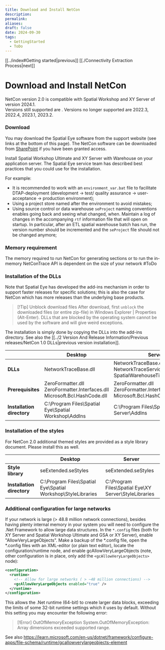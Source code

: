 ```yaml
---
title: Download and Install NetCon
description: 
permalink: 
aliases: 
draft: false
date: 2024-09-30
tags:
  - GettingStarted
  - ToDo
---
```

[[../index#Getting started|previous]] [[./Connectivity Extraction Process|next]]
# Download and Install NetCon

NetCon version 2.0 is compatible with Spatial Workshop and XY Server of version 2024.1.  
Versions still supported are .
Versions no longer supported are 2022.3, 2022.4, 2023.1, 2023.2.
### Download

You may download the Spatial Eye software from the support website (see links at the bottom of this page).
The NetCon software can be downloaded from [SharePoint](https://spatialeyecloud.sharepoint.com/:f:/s/SpatialEyeTransfer/ElHpBNHtxlhCiRIktCS_S1gBME9nh09Gix8f3FpkT_q4vg) if you have been granted access.

Install Spatial Workshop Ultimate and XY Server with Warehouse on your application server. The Spatial Eye service team has described best practices that you could use for the installation.

For example:

- It is recommended to work with an `environment_var.bat` file to facilitate DTAP-deployment (development -> test/ quality assurance -> user-acceptance -> production environment);
- Using a project store named after the environment to avoid mistakes;
- Using source control or data warehouse `seProject` naming conventions enables going back and seeing what changed, when. Maintain a log of changes in the accompanying `rtf` information file that will open on startup. In particular, after an ETL spatial warehouse batch has run, the version number should be incremented and the `seProject` file should not be changed anymore;

### Memory requirement

The memory required to run NetCon for generating sections or to run the in-memory NetConTrace API is dependent on the size of your network #ToDo
### Installation of the DLLs

Note that Spatial Eye has developed the add-ins mechanism in order to support faster releases for specific solutions; this is also the case for NetCon which has more releases than the underlying base products.

> [!Tip] Unblock download files
> After download, first `unblock` the downloaded files (or entire zip-file) in Windows Explorer | Properties (Alt-Enter). DLLs that are blocked by the operating system cannot be used by the software and will give weird exceptions.

The installation is simply done by copying the DLLs into the add-ins directory. See also the [[../2 Version And Release Information/Previous releases/NetCon 1.0 DLLs|previous version installation]].

|                            | Desktop                                                                                     | Server                                                                                     |
| -------------------------- | ------------------------------------------------------------------------------------------- | ------------------------------------------------------------------------------------------ |
| **DLLs**                   | NetworkTraceBase.dll                                                                        | NetworkTraceBase.dll<br>NetworkTraceServices.dll<br>SpatialWarehouseTimestampTask.dll      |
| **Prerequisites**          | ZeroFormatter.dll<br>ZeroFormatter.Interfaces.dll<br>Microsoft.Bcl.HashCode.dll             | ZeroFormatter.dll<br>ZeroFormatter.Interfaces.dll<br>Microsoft.Bcl.HashCode.dll            |
| **Installation directory** | C:\\Program Files\\Spatial Eye\\Spatial Workshop\\AddIns | C:\\Program Files\\Spatial Eye\\XY Server\\AddIns |

### Installation of the styles

For NetCon 2.0 additional themed styles are provided as a style library document. Please install this as well.

|                            | Desktop                                                                                             | Server                                                                                             |
| -------------------------- | --------------------------------------------------------------------------------------------------- | -------------------------------------------------------------------------------------------------- |
| **Style library**          | seExtended.seStyles                                                                                 | seExtended.seStyles                                                                                |
| **Installation directory** | C:\\Program Files\\Spatial Eye\\Spatial Workshop\\StyleLibraries | C:\\Program Files\\Spatial Eye\\XY Server\\StyleLibraries |

### Additional configuration for large networks

If your network is large (> 48.8 million network connections), besides having plenty internal memory in your system you will need to configure the .Net Framework to allow large data structures. In the `*.config` files (both for XY Server and Spatial Workshop Ultimate and GSA or XY Server), enable "AllowVeryLargeObjects". Make a backup of the *.config file, open the *.config files with an XML-editor (or plain text editor), locate the configuration/runtime node, and enable gcAllowVeryLargeObjects (note, other configuration is in place, only add the ```<gcAllowVeryLargeObjects>``` node):

```xml
<configuration>
  <runtime>
    <!-- Allow for large networks ( > ~48 million connections) -->
    <gcAllowVeryLargeObjects enabled="true" />
  </runtime>
</configuration>
```

This allows the .Net runtime (64-bit) to create larger data blocks, exceeding the limits of some 32-bit runtime settings which it uses by default.
Without this setting you may encounter the following error:

> [!Error] OutOfMemoryException
> System.OutOfMemoryException: Array dimensions exceeded supported range.

See also https://learn.microsoft.com/en-us/dotnet/framework/configure-apps/file-schema/runtime/gcallowverylargeobjects-element
